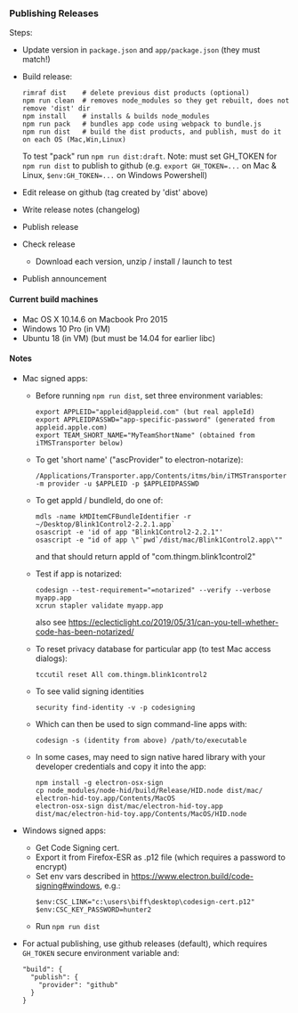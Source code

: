 ### Publishing Releases

Steps:
- Update version in `package.json` and `app/package.json` (they must match!)
- Build release:
    ```
    rimraf dist    # delete previous dist products (optional)
    npm run clean  # removes node_modules so they get rebuilt, does not remove 'dist' dir
    npm install    # installs & builds node_modules
    npm run pack   # bundles app code using webpack to bundle.js
    npm run dist   # build the dist products, and publish, must do it on each OS (Mac,Win,Linux)
    ```
    To test "pack" run `npm run dist:draft`.
    Note: must set GH_TOKEN for `npm run dist` to publish to github
    (e.g. `export GH_TOKEN=...` on Mac & Linux, `$env:GH_TOKEN=...` on Windows Powershell)

- Edit release on github (tag created by 'dist' above)
- Write release notes (changelog)
- Publish release
- Check release
    - Download each version, unzip / install / launch to test
- Publish announcement

#### Current build machines
- Mac OS X 10.14.6 on Macbook Pro 2015
- Windows 10 Pro (in VM)
- Ubuntu 18 (in VM)  (but must be 14.04 for earlier libc)



#### Notes

- Mac signed apps:
    - Before running `npm run dist`, set three environment variables:
      ```
      export APPLEID="appleid@appleid.com" (but real appleId)
      export APPLEIDPASSWD="app-specific-password" (generated from appleid.apple.com)
      export TEAM_SHORT_NAME="MyTeamShortName" (obtained from iTMSTransporter below)
      ```

    - To get 'short name' ("ascProvider" to electron-notarize):
      ```
      /Applications/Transporter.app/Contents/itms/bin/iTMSTransporter -m provider -u $APPLEID -p $APPLEIDPASSWD
      ```
    - To get appId / bundleId, do one of:
      ```
      mdls -name kMDItemCFBundleIdentifier -r ~/Desktop/Blink1Control2-2.2.1.app`
      osascript -e 'id of app "Blink1Control2-2.2.1"'
      osascript -e "id of app \"`pwd`/dist/mac/Blink1Control2.app\""
      ```
      and that should return appId of "com.thingm.blink1control2"

    - Test if app is notarized:
      ```
      codesign --test-requirement="=notarized" --verify --verbose myapp.app
      xcrun stapler validate myapp.app
      ```
      also see https://eclecticlight.co/2019/05/31/can-you-tell-whether-code-has-been-notarized/

    - To reset privacy database for particular app (to test Mac access dialogs):
      ```
      tccutil reset All com.thingm.blink1control2
      ```

    - To see valid signing identities
      ```
      security find-identity -v -p codesigning
      ```
    - Which can then be used to sign command-line apps with:
      ```
      codesign -s (identity from above) /path/to/executable
      ```

    - In some cases, may need to sign native hared library with your developer credentials and copy it into the app:

      ```
      npm install -g electron-osx-sign
      cp node_modules/node-hid/build/Release/HID.node dist/mac/
      electron-hid-toy.app/Contents/MacOS
      electron-osx-sign dist/mac/electron-hid-toy.app  dist/mac/electron-hid-toy.app/Contents/MacOS/HID.node
      ```


- Windows signed apps:
    - Get Code Signing cert.
    - Export it from Firefox-ESR as .p12 file (which requires a password to encrypt)
    - Set env vars described in https://www.electron.build/code-signing#windows, e.g.:
      ```
      $env:CSC_LINK="c:\users\biff\desktop\codesign-cert.p12"
      $env:CSC_KEY_PASSWORD=hunter2
      ```
    - Run `npm run dist`

- For actual publishing, use github releases (default), which requires `GH_TOKEN` secure environment variable and:
    ```
    "build": {
      "publish": {
        "provider": "github"
      }
    }
